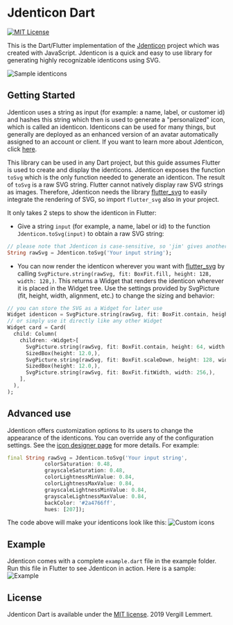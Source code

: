 # Jdenticon Dart

[![MIT License](https://img.shields.io/github/license/VergillR/jdenticon-dart.svg?style=flat)](https://github.com/VergillR/jdenticon-dart/blob/master/LICENSE)


This is the Dart/Flutter implementation of the [Jdenticon](https://jdenticon.com) project which was created with JavaScript.
Jdenticon is a quick and easy to use library for generating highly recognizable identicons using SVG.

![Sample identicons](https://jdenticon.com/hosted/github-samples.png)

## Getting Started

Jdenticon uses a string as input (for example: a name, label, or customer id) and hashes this string which then is used to generate a "personalized" icon, which is called an identicon. Identicons can be used for many things, but generally are deployed as an enhanced version of an avatar automatically assigned to an account or client. If you want to learn more about Jdenticon, click [here](https://jdenticon.com).

This library can be used in any Dart project, but this guide assumes Flutter is used to create and display the identicons. Jdenticon exposes the function `toSvg` which is the only function needed to generate an identicon. The result of `toSvg` is a raw SVG string. Flutter cannot natively display raw SVG strings as images. Therefore, Jdenticon needs the library [flutter_svg](https://pub.dartlang.org/packages/flutter_svg) to easily integrate the rendering of SVG, so import `flutter_svg` also in your project.

It only takes 2 steps to show the identicon in Flutter:
- Give a string `input` (for example, a name, label or id) to the function `Jdenticon.toSvg(input)` to obtain a raw SVG string:

```dart
// please note that Jdenticon is case-sensitive, so 'jim' gives another identicon than 'Jim' or 'JIM'
String rawSvg = Jdenticon.toSvg('Your input string');
```

- You can now render the identicon wherever you want with [flutter_svg](https://pub.dartlang.org/packages/flutter_svg) by calling `SvgPicture.string(rawSvg, fit: BoxFit.fill, height: 128, width: 128,)`. This returns a Widget that renders the identicon wherever it is placed in the Widget tree. Use the settings provided by SvgPicture (fit, height, width, alignment, etc.) to change the sizing and behavior:

```dart
// you can store the SVG as a Widget for later use
Widget identicon = SvgPicture.string(rawSvg, fit: BoxFit.contain, height: 128, width: 128,);
// or simply use it directly like any other Widget
Widget card = Card(
  child: Column(
    children: <Widget>[
      SvgPicture.string(rawSvg, fit: BoxFit.contain, height: 64, width: 64,),
      SizedBox(height: 12.0,),
      SvgPicture.string(rawSvg, fit: BoxFit.scaleDown, height: 128, width: 128,),
      SizedBox(height: 12.0,),
      SvgPicture.string(rawSvg, fit: BoxFit.fitWidth, width: 256,),
    ],
  ),
);
```

## Advanced use

Jdenticon offers customization options to its users to change the appearance of the identicons. You can override any of the configuration settings. See the [icon designer page](https://jdenticon.com/icon-designer.html) for more details.
For example:
```dart
final String rawSvg = Jdenticon.toSvg('Your input string',
            colorSaturation: 0.48,
            grayscaleSaturation: 0.48,
            colorLightnessMinValue: 0.84,
            colorLightnessMaxValue: 0.84,
            grayscaleLightnessMinValue: 0.84,
            grayscaleLightnessMaxValue: 0.84,
            backColor: '#2a4766ff',
            hues: [207]);
```
The code above will make your identicons look like this:
![Custom icons](https://github.com/VergillR/jdenticon-dart/blob/master/example/customization_icons.png)

## Example

Jdenticon comes with a complete `example.dart` file in the example folder. Run this file in Flutter to see Jdenticon in action.
Here is a sample:
![Example](https://github.com/VergillR/jdenticon-dart/blob/master/example/example_screenshot.png)

## License

Jdenticon Dart is available under the [MIT license](https://github.com/vergillR/jdenticon-dart/blob/master/LICENSE).
2019 Vergill Lemmert.
